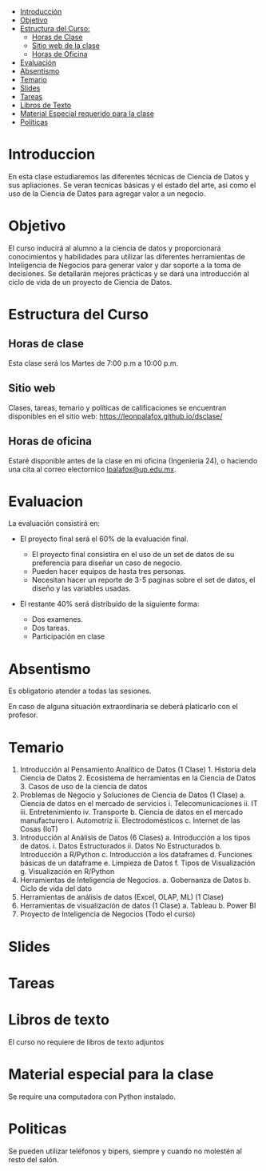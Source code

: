 

- [Introducción](#introduccion)
- [Objetivo](#objetivo)
- [Estructura del Curso:](#estrctura-del-curso)
	- [Horas de Clase](#horas-de-clase)
	- [Sitio web de la clase](#sitio-web)
	- [Horas de Oficina](#horas-de-oficina)
- [Evaluación](#evaluacion)
- [Absentismo](#absentismo)
- [Temario](#temario)
- [Slides](#slides)
- [Tareas](#tareas)
- [Libros de Texto](#libros-de-texto)
- [Material Especial requerido para la clase](#material-especial-para-clase)
- [Políticas](#politicas)


# Introduccion

En esta clase estudiaremos las diferentes técnicas de Ciencia de Datos y sus apliaciones. Se veran tecnicas básicas y el estado del arte, asi como el uso de la Ciencia de Datos para agregar valor a un negocio.

# Objetivo

El curso inducirá al alumno a la ciencia de datos y proporcionará conocimientos y habilidades para utilizar las diferentes herramientas de Inteligencia de Negocios para generar valor y dar soporte a la toma de decisiones. Se detallarán mejores prácticas y se dará una introducción al ciclo de vida de un proyecto de Ciencia de Datos.

# Estructura del Curso

## Horas de clase

Esta clase será los Martes de 7:00 p.m a 10:00 p.m.

## Sitio web

Clases, tareas, temario y políticas de calificaciones se encuentran disponibles en el sitio web: https://leonpalafox.github.io/dsclase/

## Horas de oficina

Estaré disponible antes de la clase en mi oficina (Ingenieria 24), o haciendo una cita al correo electornico lpalafox@up.edu.mx.

# Evaluacion

La evaluación consistirá en:

- El proyecto final será el 60% de la evaluación final.
    - El proyecto final consistira en el uso de un set de datos de su preferencia para diseñar un caso de negocio.
	- Pueden hacer equipos de hasta tres personas.
	- Necesitan hacer un reporte de 3-5 paginas sobre el set de datos, el diseño y las variables usadas.

- El restante 40% será distribuido de la siguiente forma:
	- Dos examenes. 
	- Dos tareas.
  - Participación en clase


# Absentismo
Es obligatorio atender a todas las sesiones.

En caso de alguna situación extraordinaria se deberá platicarlo con el profesor.

# Temario

1.  Introducción al Pensamiento Analítico de Datos (1 Clase)
        1. Historia dela Ciencia de Datos
        2.  Ecosistema de herramientas en la Ciencia de Datos
        3.  Casos de uso de la ciencia de datos
2.  Problemas de Negocio y Soluciones de Ciencia de Datos (1 Clase)
a.  Ciencia de datos en el mercado de servicios
i.  Telecomunicaciones
ii. IT
iii.    Entretenimiento
iv. Transporte
b.  Ciencia de datos en el mercado manufacturero
i.  Automotriz
ii. Electrodomésticos
c.  Internet de las Cosas (IoT)
3.  Introducción al Análisis de Datos (6 Clases)
a.  Introducción a los tipos de datos.
i.  Datos Estructurados
ii. Datos No Estructurados
b.  Introducción a R/Python
c.  Introducción a los dataframes 
d.  Funciones básicas de un dataframe
e.  Limpieza de Datos
f.  Tipos de Visualización
g.  Visualización en R/Python
4.  Herramientas de Inteligencia de Negocios.
a.  Gobernanza de Datos
b.  Ciclo de vida del dato
5.  Herramientas de análisis de datos (Excel, OLAP, ML) (1 Clase)
6.  Herramientas de visualización de datos (1 Clase)
a.  Tableau
b.  Power BI
7.  Proyecto de Inteligencia de Negocios (Todo el curso)


# Slides





# Tareas



# Libros de texto

El curso no requiere de libros de texto adjuntos

# Material especial para la clase

Se require una computadora con Python instalado.

# Politicas

Se pueden utilizar teléfonos y bipers, siempre y cuando no molestén al resto del salón.




